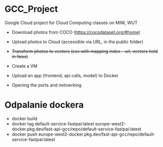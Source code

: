 # GCC_Project
Google Cloud project for Cloud Computing classes on MiNI, WUT

- Download photos from COCO (https://cocodataset.org/#home)
- Upload photos to Cloud (accessible via URL, in the public folder)
- ~~Transform photos to vectors (csv with mapping index - url, vectors held in faiss)~~

- Create a VM
- Upload an app (frontend, api calls, model) to Docker
- Opening the ports and netowrking

# Odpalanie dockera
- docker build
- docker tag default-service-fastpai:latest europe-west2-docker.pkg.dev/fast-api-gcc/repo/default-service-fastpai:latest
- docker push europe-west2-docker.pkg.dev/fast-api-gcc/repo/default-service-fastpai:latest
